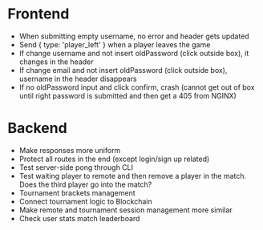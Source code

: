 # Frontend
- When submitting empty username, no error and header gets updated
- Send { type: 'player_left' } when a player leaves the game
- If change username and not insert oldPassword (click outside box), it changes in the header
- If change email and not insert oldPassword (click outside box), username in the header disappears
- If no oldPassword input and click confirm, crash (cannot get out of box until right password is submitted and then get a 405 from NGINX)

# Backend
- Make responses more uniform
- Protect all routes in the end (except login/sign up related)
- Test server-side pong through CLI
- Test waiting player to remote and then remove a player in the match. Does the third player go into the match?
- Tournament brackets management
- Connect tournament logic to Blockchain
- Make remote and tournament session management more similar
- Check user stats match leaderboard